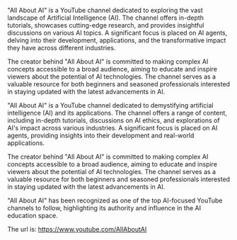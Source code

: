 "All About AI" is a YouTube channel dedicated to exploring the vast landscape of Artificial Intelligence (AI). The channel offers in-depth tutorials, showcases cutting-edge research, and provides insightful discussions on various AI topics. A significant focus is placed on AI agents, delving into their development, applications, and the transformative impact they have across different industries.

The creator behind "All About AI" is committed to making complex AI concepts accessible to a broad audience, aiming to educate and inspire viewers about the potential of AI technologies. The channel serves as a valuable resource for both beginners and seasoned professionals interested in staying updated with the latest advancements in AI.

"All About AI" is a YouTube channel dedicated to demystifying artificial intelligence (AI) and its applications. The channel offers a range of content, including in-depth tutorials, discussions on AI ethics, and explorations of AI's impact across various industries. A significant focus is placed on AI agents, providing insights into their development and real-world applications.

The creator behind "All About AI" is committed to making complex AI concepts accessible to a broad audience, aiming to educate and inspire viewers about the potential of AI technologies. The channel serves as a valuable resource for both beginners and seasoned professionals interested in staying updated with the latest advancements in AI.

"All About AI" has been recognized as one of the top AI-focused YouTube channels to follow, highlighting its authority and influence in the AI education space. 

The url is: https://www.youtube.com/AllAboutAI